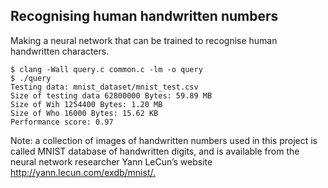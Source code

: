 ## Recognising human handwritten numbers

Making a neural network that can be trained to recognise human handwritten characters.

```
$ clang -Wall query.c common.c -lm -o query
$ ./query                                   
Testing data: mnist_dataset/mnist_test.csv
Size of testing data 62800000 Bytes: 59.89 MB
Size of Wih 1254400 Bytes: 1.20 MB
Size of Who 16000 Bytes: 15.62 KB
Performance score: 0.97
```

Note: a collection of images of handwritten numbers used in this project is called MNIST database of handwritten digits, and is available from the neural network researcher Yann LeCun’s website ​http://yann.lecun.com/exdb/mnist/.​




